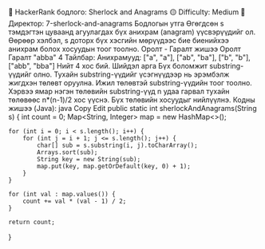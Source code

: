 🔗 HackerRank бодлого: Sherlock and Anagrams
🟡 Difficulty: Medium
📂 Директор: 7-sherlock-and-anagrams
Бодлогын утга
Өгөгдсөн s тэмдэгтэн цуваанд агуулагдах бүх анихрам (anagram) үүсвэрүүдийг ол.
Өөрөөр хэлбэл, s доторх бүх хэсгийн мөрүүдээс бие биенийхээ анихрам болох хосуудын тоог тоолно.
Оролт - Гаралт жишээ
Оролт	Гаралт
"abba"	4
Тайлбар:
Анихрамууд: ["a", "a"], ["ab", "ba"], ["b", "b"], ["abb", "bba"]
Нийт 4 хос бий.
Шийдэл арга
Бүх боломжит substring-үүдийг олно.
Тухайн substring-үүдийг үсэгнүүдээр нь эрэмбэлж жигдхэн төлөвт оруулна.
Ижил төлөвтэй substring-үүдийн тоог тоолно.
Хэрвээ ямар нэгэн төлөвийн substring-үүд n удаа гарвал тухайн төлөвөөс n*(n-1)/2 хос үүснэ.
Бүх төлөвийн хосуудыг нийлүүлнэ.
Кодны жишээ (Java):
java
Copy
Edit
public static int sherlockAndAnagrams(String s) {
    int count = 0;
    Map<String, Integer> map = new HashMap<>();

    for (int i = 0; i < s.length(); i++) {
        for (int j = i + 1; j <= s.length(); j++) {
            char[] sub = s.substring(i, j).toCharArray();
            Arrays.sort(sub);
            String key = new String(sub);
            map.put(key, map.getOrDefault(key, 0) + 1);
        }
    }

    for (int val : map.values()) {
        count += val * (val - 1) / 2;
    }

    return count;
}
